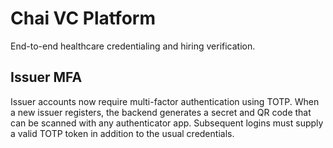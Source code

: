 # Chai VC Platform

End-to-end healthcare credentialing and hiring verification.

## Issuer MFA

Issuer accounts now require multi-factor authentication using TOTP. When a new
issuer registers, the backend generates a secret and QR code that can be
scanned with any authenticator app. Subsequent logins must supply a valid TOTP
token in addition to the usual credentials.
